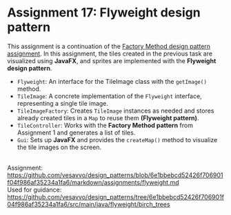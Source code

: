# Assignment 17: Flyweight design pattern

This assignment is a continuation of the [Factory Method design pattern assignment](https://github.com/mehiis/DesignPatterns/tree/c8313e094c299860b2999e2f3ceb893f9d39ce08/src/main/java/Creational/FactoryMethod). 
In this assignment, the tiles created in the previous task are visualized using **JavaFX**, and sprites are implemented with the **Flyweight design pattern**.

- `Flyweight`: An interface for the TileImage class with the `getImage()` method.
- `TileImage`: A concrete implementation of the `Flyweight` interface, representing a single tile image.
- `TileImageFactory`: Creates `TileImage` instances as needed and stores already created tiles in a `Map` to reuse them **(Flyweight pattern)**.
- `TileController`: Works with the **Factory Method pattern** from Assignment 1 and generates a list of tiles.
- `Gui`: Sets up **JavaFX** and provides the `createMap()` method to visualize the tile images on the screen.

<br>Assignment: https://github.com/vesavvo/design_patterns/blob/6e1bbebcd52426f706901f04f986af35234a1fa6/markdown/assignments/flyweight.md
<br>Used for guidance: https://github.com/vesavvo/design_patterns/tree/6e1bbebcd52426f706901f04f986af35234a1fa6/src/main/java/flyweight/birch_trees


